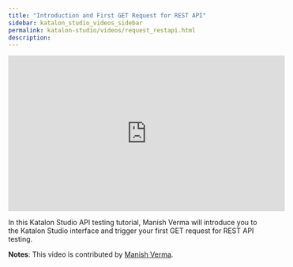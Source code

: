 ```yaml
---
title: "Introduction and First GET Request for REST API"
sidebar: katalon_studio_videos_sidebar
permalink: katalon-studio/videos/request_restapi.html
description: 
---
```


<iframe width="560" height="315" src="https://www.youtube.com/embed/3iM8267l4dE" title="YouTube video player" frameborder="0" allow="accelerometer; autoplay; clipboard-write; encrypted-media; gyroscope; picture-in-picture" allowfullscreen></iframe>

In this Katalon Studio API testing tutorial, Manish Verma will introduce you to the Katalon Studio interface and trigger your first GET request for REST API testing.

**Notes**: This video is contributed by [Manish Verma](https://www.youtube.com/channel/UCzOMBStlSDfyai6rWdK3hWw).